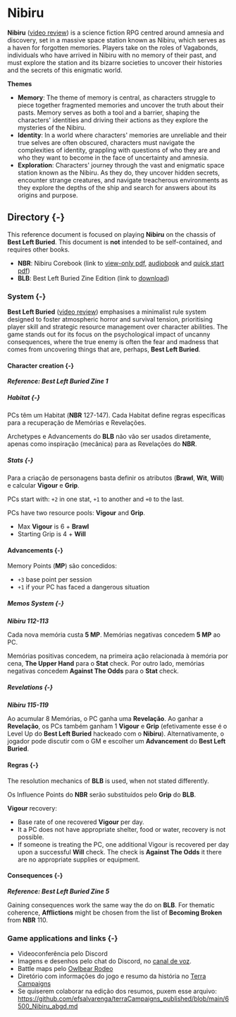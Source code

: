 # Nibiru

**Nibiru** ([video review](https://www.youtube.com/watch?v=UBACC2zOlj8)) is a science fiction RPG centred around amnesia and discovery, set in a massive space station known as Nibiru, which serves as a haven for forgotten memories. Players take on the roles of Vagabonds, individuals who have arrived in Nibiru with no memory of their past, and must explore the station and its bizarre societies to uncover their histories and the secrets of this enigmatic world.

**Themes**

- **Memory**: The theme of memory is central, as characters struggle to piece together fragmented memories and uncover the truth about their pasts. Memory serves as both a tool and a barrier, shaping the characters' identities and driving their actions as they explore the mysteries of the Nibiru.
- **Identity**: In a world where characters' memories are unreliable and their true selves are often obscured, characters must navigate the complexities of identity, grappling with questions of who they are and who they want to become in the face of uncertainty and amnesia.
- **Exploration**: Characters' journey through the vast and enigmatic space station known as the Nibiru. As they do, they uncover hidden secrets, encounter strange creatures, and navigate treacherous environments as they explore the depths of the ship and search for answers about its origins and purpose.

## Directory {-}

This reference document is focused on playing **Nibiru** on the chassis of **Best Left Buried**. This document is **not** intended to be self-contained, and requires other books.

- **NBR**: Nibiru Corebook (link to [view-only pdf](https://drive.google.com/file/d/1URcfPk1QZ9THsut93cAh1oE-LuC2SrhR/view?usp=drivesdk), [audiobook](https://drive.google.com/drive/folders/1gbu8fkHxuS4QtTdKzpWcG7nJI8Qs36nW?usp=sharing) and [quick start pdf](https://drive.google.com/open?id=1gZm7M3invVbja-GQB1VEybxdopLC5Mot&usp=drive_fs))
- **BLB**: Best Left Buried Zine Edition (link to [download](https://soulmuppet-store.co.uk/products/best-left-buried-zini-edition))

### System {-}

**Best Left Buried** ([video review](https://www.youtube.com/watch?v=H3RFTmq4L1U)) emphasises a minimalist rule system designed to foster atmospheric horror and survival tension, prioritising player skill and strategic resource management over character abilities. The game stands out for its focus on the psychological impact of uncanny consequences, where the true enemy is often the fear and madness that comes from uncovering things that are, perhaps, **Best Left Buried**.

#### Character creation {-}
***Reference: Best Left Buried Zine 1***

##### Habitat {-}

PCs têm um Habitat (**NBR** 127-147). Cada Habitat define regras específicas para a recuperação de Memórias e Revelações.

Archetypes e Advancements do **BLB** não vão ser usados diretamente, apenas como inspiração (mecânica) para as Revelações do **NBR**.
##### Stats {-}

Para a criação de personagens basta definir os atributos (**Brawl**, **Wit**, **Will**) e calcular **Vigour** e **Grip**.

PCs start with: `+2` in one stat, `+1` to another and `+0` to the last.

PCs have two resource pools: **Vigour** and **Grip**.
- Max **Vigour** is 6 + **Brawl**
- Starting Grip is 4 + **Will**

#### Advancements {-}

Memory Points (**MP**) são concedidos:
- `+3` base point per session
- `+1` if your PC has faced a dangerous situation

##### Memos System {-}
***Nibiru 112-113***

Cada nova memória custa **5 MP**. Memórias negativas concedem **5 MP** ao PC.

Memórias positivas concedem, na primeira ação relacionada à memória por cena, **The Upper Hand** para o **Stat** check. Por outro lado, memórias negativas concedem **Against The Odds** para o **Stat** check.
##### Revelations {-}
***Nibiru 115-119***

Ao acumular 8 Memórias, o PC ganha uma **Revelação**. Ao ganhar a **Revelação**, os PCs também ganham 1 **Vigour** e **Grip** (efetivamente esse é o Level Up do **Best Left Buried** hackeado com o **Nibiru**). Alternativamente, o jogador pode discutir com o GM e escolher um **Advancement** do **Best Left Buried**.

#### Regras {-}

The resolution mechanics of **BLB** is used, when not stated differently.

Os Influence Points do **NBR** serão substituídos pelo **Grip** do **BLB**.

**Vigour** recovery:  
- Base rate of one recovered **Vigour** per day.
- It a PC does not have appropriate shelter, food or water, recovery is not possible.
- If someone is treating the PC, one additional Vigour is recovered per day upon a successful **Will** check. The check is **Against The Odds** it there are no appropriate supplies or equipment.

#### Consequences {-}
***Reference: Best Left Buried Zine 5***

Gaining consequences work the same way the do on **BLB**. For thematic coherence, **Afflictions** might be chosen from the list of **Becoming Broken** from **NBR** 110.


### Game applications and links {-}

- Videoconferência pelo Discord
- Imagens e desenhos pelo chat do Discord, no [canal de voz](https://discord.com/channels/1060840338777964565/1203621181891018802).
- Battle maps pelo [Owlbear Rodeo](https://www.owlbear.rodeo/room/v2Qv-R8VSF1R/Nibiru)
- Diretório com informações do jogo e resumo da história no [Terra Campaigns](https://efsalvarenga.github.io/terraCampaigns_published/nibiru.html)
- Se quiserem colaborar na edição dos resumos, puxem esse arquivo: https://github.com/efsalvarenga/terraCampaigns_published/blob/main/6500_Nibiru_abgd.md
